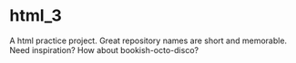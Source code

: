 # html_3
A html practice project. Great repository names are short and memorable. Need inspiration? How about bookish-octo-disco?
